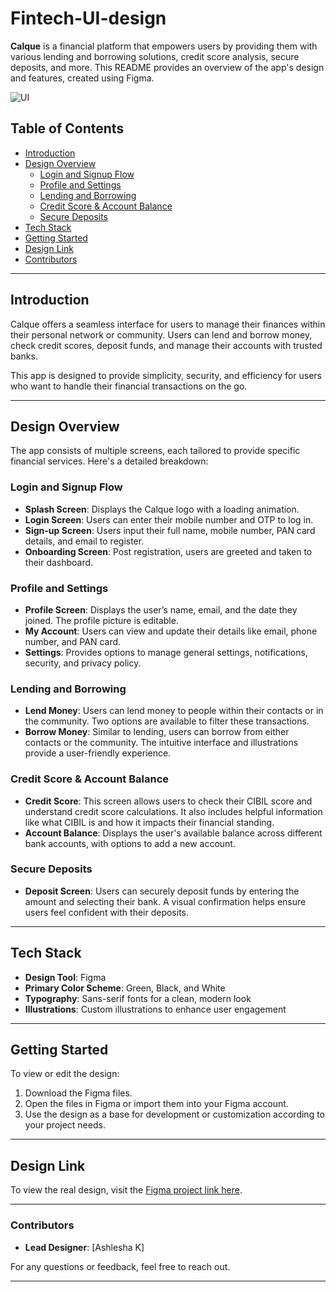 # Fintech-UI-design

**Calque** is a financial platform that empowers users by providing them with various lending and borrowing solutions, credit score analysis, secure deposits, and more. This README provides an overview of the app's design and features, created using Figma.

![UI](.\C\Users\Lenovo\OneDrive\Desktop)


## Table of Contents
- [Introduction](#introduction)
- [Design Overview](#design-overview)
  - [Login and Signup Flow](#login-and-signup-flow)
  - [Profile and Settings](#profile-and-settings)
  - [Lending and Borrowing](#lending-and-borrowing)
  - [Credit Score & Account Balance](#credit-score--account-balance)
  - [Secure Deposits](#secure-deposits)
- [Tech Stack](#tech-stack)
- [Getting Started](#getting-started)
- [Design Link](#design-link)
- [Contributors](#contributors)

---

## Introduction

Calque offers a seamless interface for users to manage their finances within their personal network or community. Users can lend and borrow money, check credit scores, deposit funds, and manage their accounts with trusted banks. 

This app is designed to provide simplicity, security, and efficiency for users who want to handle their financial transactions on the go.

---

## Design Overview

The app consists of multiple screens, each tailored to provide specific financial services. Here's a detailed breakdown:

### Login and Signup Flow

- **Splash Screen**: Displays the Calque logo with a loading animation.
- **Login Screen**: Users can enter their mobile number and OTP to log in.
- **Sign-up Screen**: Users input their full name, mobile number, PAN card details, and email to register.
- **Onboarding Screen**: Post registration, users are greeted and taken to their dashboard.

### Profile and Settings

- **Profile Screen**: Displays the user’s name, email, and the date they joined. The profile picture is editable.
- **My Account**: Users can view and update their details like email, phone number, and PAN card.
- **Settings**: Provides options to manage general settings, notifications, security, and privacy policy.

### Lending and Borrowing

- **Lend Money**: Users can lend money to people within their contacts or in the community. Two options are available to filter these transactions.
- **Borrow Money**: Similar to lending, users can borrow from either contacts or the community. The intuitive interface and illustrations provide a user-friendly experience.

### Credit Score & Account Balance

- **Credit Score**: This screen allows users to check their CIBIL score and understand credit score calculations. It also includes helpful information like what CIBIL is and how it impacts their financial standing.
- **Account Balance**: Displays the user's available balance across different bank accounts, with options to add a new account.

### Secure Deposits

- **Deposit Screen**: Users can securely deposit funds by entering the amount and selecting their bank. A visual confirmation helps ensure users feel confident with their deposits.

---

## Tech Stack

- **Design Tool**: Figma
- **Primary Color Scheme**: Green, Black, and White
- **Typography**: Sans-serif fonts for a clean, modern look
- **Illustrations**: Custom illustrations to enhance user engagement

---

## Getting Started

To view or edit the design:

1. Download the Figma files.
2. Open the files in Figma or import them into your Figma account.
3. Use the design as a base for development or customization according to your project needs.

---

## Design Link

To view the real design, visit the [Figma project link here](https://www.figma.com/design/jzx0TYfQwD8Cn3DfSFXPwz/App?node-id=0-1&t=DcuHzDKVBMcImJtl-1).


---

### Contributors

- **Lead Designer**: [Ashlesha K]

For any questions or feedback, feel free to reach out.

---

